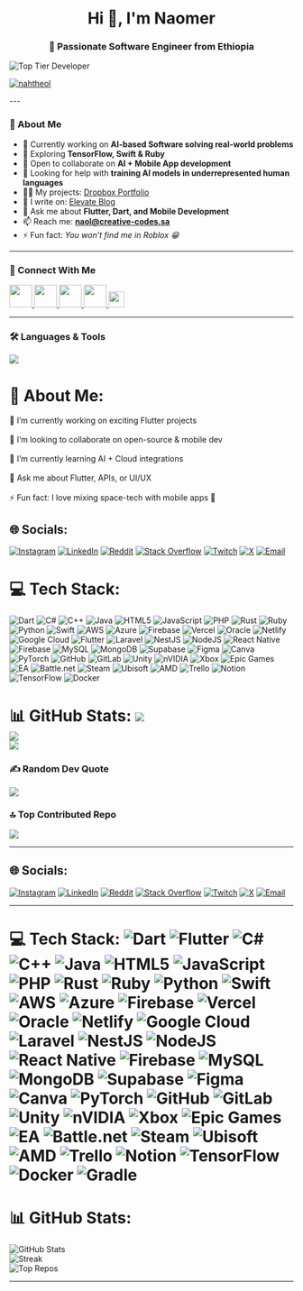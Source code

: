 <h1 align="center">Hi 👋, I'm Naomer 
<h3 align="center">🚀 Passionate Software Engineer from Ethiopia</h3>
  
![Top Tier Developer](https://img.shields.io/badge/Top_Developer-A+-brightgreen)

<p align="left"> <a href="https://twitter.com/nahtheol" target="blank"><img src="https://img.shields.io/twitter/follow/nahtheol?logo=twitter&style=for-the-badge" alt="nahtheol" /></a> </p>
---

### 🌟 About Me
- 🔭 Currently working on **AI-based Software solving real-world problems**  
- 🌱 Exploring **TensorFlow, Swift & Ruby**  
- 👯 Open to collaborate on **AI + Mobile App development**  
- 🤝 Looking for help with **training AI models in underrepresented human languages**  
- 👨‍💻 My projects: [Dropbox Portfolio](https://www.dropbox.com/scl/fo/o17cutb52gcyb0lvpt68o/AHX-BGzC3YmobjAWIBTDsGg?rlkey=it237hqchjfoc7h4id4ixhvfp&st=bg6hjvtu&dl=0)  
- 📝 I write on: [Elevate Blog](https://elevateco.blogspot.com)  
- 💬 Ask me about **Flutter, Dart, and Mobile Development**  
- 📫 Reach me: **naol@creative-codes.sa**  
- ⚡ Fun fact: *You won’t find me in Roblox 😁*  

---

### 🤝 Connect With Me
<p align="left">
  <a href="https://twitter.com/nahtheol" target="_blank">
    <img src="https://skillicons.dev/icons?i=twitter" width="40" />
  </a>
  <a href="https://linkedin.com/in/olliemer" target="_blank">
    <img src="https://skillicons.dev/icons?i=linkedin" width="40" />
  </a>
  <a href="https://instagram.com/nahtheol" target="_blank">
    <img src="https://skillicons.dev/icons?i=instagram" width="40" />
  </a>
  <a href="https://dev.to/naomer" target="_blank">
    <img src="https://skillicons.dev/icons?i=devto" width="40" />
  </a>
   <a href="https://leetcode.com/nahtheol" target="_blank">
    <img src="https://img.shields.io/badge/LeetCode-FFA116?style=for-the-badge&logo=leetcode&logoColor=white" height="28"/>
  </a>
</p>

---

### 🛠️ Languages & Tools
<p align="left">
  <img src="https://skillicons.dev/icons?i=flutter,dart,firebase,tensorflow,pytorch,python,java,kotlin,swift,react,js,ts,html,css,nodejs,php,laravel,mysql,mongodb,postgresql,django,flask,aws,azure,docker,git,linux,figma,postman,unity" />
</p>



# 💫 About Me:
🔭 I’m currently working on exciting Flutter projects <br>  
👯 I’m looking to collaborate on open-source & mobile dev <br>  
🌱 I’m currently learning AI + Cloud integrations <br>  
💬 Ask me about Flutter, APIs, or UI/UX <br>  
⚡ Fun fact: I love mixing space-tech with mobile apps 🚀  


## 🌐 Socials:
[![Instagram](https://img.shields.io/badge/Instagram-%23E4405F.svg?logo=Instagram&logoColor=white&style=for-the-badge)](https://instagram.com/nahtheol) 
[![LinkedIn](https://img.shields.io/badge/LinkedIn-%230077B5.svg?logo=linkedin&logoColor=white&style=for-the-badge)](https://linkedin.com/in/olliemer) 
[![Reddit](https://img.shields.io/badge/Reddit-%23FF4500.svg?logo=Reddit&logoColor=white&style=for-the-badge)](https://reddit.com/user/nahtheol) 
[![Stack Overflow](https://img.shields.io/badge/StackOverflow-FE7A16?logo=stack-overflow&logoColor=white&style=for-the-badge)](https://stackoverflow.com/users/12345678/nahtheol) 
[![Twitch](https://img.shields.io/badge/Twitch-%239146FF.svg?logo=Twitch&logoColor=white&style=for-the-badge)](https://twitch.tv/nahboly) 
[![X](https://img.shields.io/badge/X-black.svg?logo=X&logoColor=white&style=for-the-badge)](https://x.com/nahtheol) 
[![Email](https://img.shields.io/badge/Email-D14836?logo=gmail&logoColor=white&style=for-the-badge)](mailto:naol@creative-codes.sa)  

# 💻 Tech Stack:
![Dart](https://img.shields.io/badge/dart-%230175C2.svg?style=for-the-badge&logo=dart&logoColor=white) ![C#](https://img.shields.io/badge/c%23-%23239120.svg?style=for-the-badge&logo=csharp&logoColor=white) ![C++](https://img.shields.io/badge/c++-%2300599C.svg?style=for-the-badge&logo=c%2B%2B&logoColor=white) ![Java](https://img.shields.io/badge/java-%23ED8B00.svg?style=for-the-badge&logo=openjdk&logoColor=white) ![HTML5](https://img.shields.io/badge/html5-%23E34F26.svg?style=for-the-badge&logo=html5&logoColor=white) ![JavaScript](https://img.shields.io/badge/javascript-%23323330.svg?style=for-the-badge&logo=javascript&logoColor=%23F7DF1E) ![PHP](https://img.shields.io/badge/php-%23777BB4.svg?style=for-the-badge&logo=php&logoColor=white) ![Rust](https://img.shields.io/badge/rust-%23000000.svg?style=for-the-badge&logo=rust&logoColor=white) ![Ruby](https://img.shields.io/badge/ruby-%23CC342D.svg?style=for-the-badge&logo=ruby&logoColor=white) ![Python](https://img.shields.io/badge/python-3670A0?style=for-the-badge&logo=python&logoColor=ffdd54) ![Swift](https://img.shields.io/badge/swift-F54A2A?style=for-the-badge&logo=swift&logoColor=white) ![AWS](https://img.shields.io/badge/AWS-%23FF9900.svg?style=for-the-badge&logo=amazon-aws&logoColor=white) ![Azure](https://img.shields.io/badge/azure-%230072C6.svg?style=for-the-badge&logo=microsoftazure&logoColor=white) ![Firebase](https://img.shields.io/badge/firebase-%23039BE5.svg?style=for-the-badge&logo=firebase) ![Vercel](https://img.shields.io/badge/vercel-%23000000.svg?style=for-the-badge&logo=vercel&logoColor=white) ![Oracle](https://img.shields.io/badge/Oracle-F80000?style=for-the-badge&logo=oracle&logoColor=white) ![Netlify](https://img.shields.io/badge/netlify-%23000000.svg?style=for-the-badge&logo=netlify&logoColor=#00C7B7) ![Google Cloud](https://img.shields.io/badge/GoogleCloud-%234285F4.svg?style=for-the-badge&logo=google-cloud&logoColor=white) ![Flutter](https://img.shields.io/badge/Flutter-%2302569B.svg?style=for-the-badge&logo=Flutter&logoColor=white) ![Laravel](https://img.shields.io/badge/laravel-%23FF2D20.svg?style=for-the-badge&logo=laravel&logoColor=white) ![NestJS](https://img.shields.io/badge/nestjs-%23E0234E.svg?style=for-the-badge&logo=nestjs&logoColor=white) ![NodeJS](https://img.shields.io/badge/node.js-6DA55F?style=for-the-badge&logo=node.js&logoColor=white) ![React Native](https://img.shields.io/badge/react_native-%2320232a.svg?style=for-the-badge&logo=react&logoColor=%2361DAFB) ![Firebase](https://img.shields.io/badge/firebase-a08021?style=for-the-badge&logo=firebase&logoColor=ffcd34) ![MySQL](https://img.shields.io/badge/mysql-4479A1.svg?style=for-the-badge&logo=mysql&logoColor=white) ![MongoDB](https://img.shields.io/badge/MongoDB-%234ea94b.svg?style=for-the-badge&logo=mongodb&logoColor=white) ![Supabase](https://img.shields.io/badge/Supabase-3ECF8E?style=for-the-badge&logo=supabase&logoColor=white) ![Figma](https://img.shields.io/badge/figma-%23F24E1E.svg?style=for-the-badge&logo=figma&logoColor=white) ![Canva](https://img.shields.io/badge/Canva-%2300C4CC.svg?style=for-the-badge&logo=Canva&logoColor=white) ![PyTorch](https://img.shields.io/badge/PyTorch-%23EE4C2C.svg?style=for-the-badge&logo=PyTorch&logoColor=white) ![GitHub](https://img.shields.io/badge/github-%23121011.svg?style=for-the-badge&logo=github&logoColor=white) ![GitLab](https://img.shields.io/badge/gitlab-%23181717.svg?style=for-the-badge&logo=gitlab&logoColor=white) ![Unity](https://img.shields.io/badge/unity-%23000000.svg?style=for-the-badge&logo=unity&logoColor=white) ![nVIDIA](https://img.shields.io/badge/nVIDIA-%2376B900.svg?style=for-the-badge&logo=nVIDIA&logoColor=white) ![Xbox](https://img.shields.io/badge/xbox-%23107C10.svg?style=for-the-badge&logo=xbox&logoColor=white) ![Epic Games](https://img.shields.io/badge/epicgames-%23313131.svg?style=for-the-badge&logo=epicgames&logoColor=white) ![EA](https://img.shields.io/badge/ea-%23000000.svg?style=for-the-badge&logo=ea&logoColor=white) ![Battle.net](https://img.shields.io/badge/battle.net-%2300AEFF.svg?style=for-the-badge&logo=battle.net&logoColor=white) ![Steam](https://img.shields.io/badge/steam-%23000000.svg?style=for-the-badge&logo=steam&logoColor=white) ![Ubisoft](https://img.shields.io/badge/Ubisoft-%23F5F5F5.svg?style=for-the-badge&logo=Ubisoft&logoColor=black) ![AMD](https://img.shields.io/badge/AMD-%23000000.svg?style=for-the-badge&logo=amd&logoColor=white) ![Trello](https://img.shields.io/badge/Trello-%23026AA7.svg?style=for-the-badge&logo=Trello&logoColor=white) ![Notion](https://img.shields.io/badge/Notion-%23000000.svg?style=for-the-badge&logo=notion&logoColor=white) ![TensorFlow](https://img.shields.io/badge/TensorFlow-%23FF6F00.svg?style=for-the-badge&logo=TensorFlow&logoColor=white) ![Docker](https://img.shields.io/badge/docker-%230db7ed.svg?style=for-the-badge&logo=docker&logoColor=white)
# 📊 GitHub Stats: ![](https://github-readme-stats.vercel.app/api?username=Naomer&theme=transparent&hide_border=false&include_all_commits=false&count_private=true)<br/> ![](https://nirzak-streak-stats.vercel.app/?user=Naomer&theme=transparent&hide_border=false)<br/> ![](https://github-readme-stats.vercel.app/api/top-langs/?username=Naomer&theme=transparent&hide_border=false&include_all_commits=false&count_private=true&layout=compact)


### ✍️ Random Dev Quote
![](https://quotes-github-readme.vercel.app/api?type=vetical&theme=radical)

### 🔝 Top Contributed Repo
![](https://github-contributor-stats.vercel.app/api?username=Naomer&limit=5&theme=ambient_gradient&combine_all_yearly_contributions=true)


---

## 🌐 Socials:
[![Instagram](https://img.shields.io/badge/Instagram-%23E4405F.svg?logo=Instagram&logoColor=white)](https://instagram.com/nahtheol) 
[![LinkedIn](https://img.shields.io/badge/LinkedIn-%230077B5.svg?logo=linkedin&logoColor=white)](https://linkedin.com/in/olliemer) 
[![Reddit](https://img.shields.io/badge/Reddit-%23FF4500.svg?logo=Reddit&logoColor=white)](https://reddit.com/user/nahtheol) 
[![Stack Overflow](https://img.shields.io/badge/-Stackoverflow-FE7A16?logo=stack-overflow&logoColor=white)](https://stackoverflow.com/users/your-id) 
[![Twitch](https://img.shields.io/badge/Twitch-%239146FF.svg?logo=Twitch&logoColor=white)](https://twitch.tv/nahboly) 
[![X](https://img.shields.io/badge/X-black.svg?logo=X&logoColor=white)](https://x.com/nahtheol) 
[![Email](https://img.shields.io/badge/Email-D14836?logo=gmail&logoColor=white)](mailto:naol@creative-codes.sa) 

---

# 💻 Tech Stack: ![Dart](https://img.shields.io/badge/dart-%230175C2.svg?style=flat&logo=dart&logoColor=white) ![Flutter](https://img.shields.io/badge/Flutter-%2302569B.svg?style=flat&logo=Flutter&logoColor=white) ![C#](https://img.shields.io/badge/c%23-%23239120.svg?style=flat&logo=csharp&logoColor=white) ![C++](https://img.shields.io/badge/c++-%2300599C.svg?style=flat&logo=c%2B%2B&logoColor=white) ![Java](https://img.shields.io/badge/java-%23ED8B00.svg?style=flat&logo=openjdk&logoColor=white) ![HTML5](https://img.shields.io/badge/html5-%23E34F26.svg?style=flat&logo=html5&logoColor=white) ![JavaScript](https://img.shields.io/badge/javascript-%23323330.svg?style=flat&logo=javascript&logoColor=%23F7DF1E) ![PHP](https://img.shields.io/badge/php-%23777BB4.svg?style=flat&logo=php&logoColor=white) ![Rust](https://img.shields.io/badge/rust-%23000000.svg?style=flat&logo=rust&logoColor=white) ![Ruby](https://img.shields.io/badge/ruby-%23CC342D.svg?style=flat&logo=ruby&logoColor=white) ![Python](https://img.shields.io/badge/python-3670A0?style=flat&logo=python&logoColor=ffdd54) ![Swift](https://img.shields.io/badge/swift-F54A2A?style=flat&logo=swift&logoColor=white) ![AWS](https://img.shields.io/badge/AWS-%23FF9900.svg?style=flat&logo=amazon-aws&logoColor=white) ![Azure](https://img.shields.io/badge/azure-%230072C6.svg?style=flat&logo=microsoftazure&logoColor=white) ![Firebase](https://img.shields.io/badge/firebase-%23039BE5.svg?style=flat&logo=firebase) ![Vercel](https://img.shields.io/badge/vercel-%23000000.svg?style=flat&logo=vercel&logoColor=white) ![Oracle](https://img.shields.io/badge/Oracle-F80000?style=flat&logo=oracle&logoColor=white) ![Netlify](https://img.shields.io/badge/netlify-%23000000.svg?style=flat&logo=netlify&logoColor=#00C7B7) ![Google Cloud](https://img.shields.io/badge/GoogleCloud-%234285F4.svg?style=flat&logo=google-cloud&logoColor=white) ![Laravel](https://img.shields.io/badge/laravel-%23FF2D20.svg?style=flat&logo=laravel&logoColor=white) ![NestJS](https://img.shields.io/badge/nestjs-%23E0234E.svg?style=flat&logo=nestjs&logoColor=white) ![NodeJS](https://img.shields.io/badge/node.js-6DA55F?style=flat&logo=node.js&logoColor=white) ![React Native](https://img.shields.io/badge/react_native-%2320232a.svg?style=flat&logo=react&logoColor=%2361DAFB) ![Firebase](https://img.shields.io/badge/firebase-a08021?style=flat&logo=firebase&logoColor=ffcd34) ![MySQL](https://img.shields.io/badge/mysql-4479A1.svg?style=flat&logo=mysql&logoColor=white) ![MongoDB](https://img.shields.io/badge/MongoDB-%234ea94b.svg?style=flat&logo=mongodb&logoColor=white) ![Supabase](https://img.shields.io/badge/Supabase-3ECF8E?style=flat&logo=supabase&logoColor=white) ![Figma](https://img.shields.io/badge/figma-%23F24E1E.svg?style=flat&logo=figma&logoColor=white) ![Canva](https://img.shields.io/badge/Canva-%2300C4CC.svg?style=flat&logo=Canva&logoColor=white) ![PyTorch](https://img.shields.io/badge/PyTorch-%23EE4C2C.svg?style=flat&logo=PyTorch&logoColor=white) ![GitHub](https://img.shields.io/badge/github-%23121011.svg?style=flat&logo=github&logoColor=white) ![GitLab](https://img.shields.io/badge/gitlab-%23181717.svg?style=flat&logo=gitlab&logoColor=white) ![Unity](https://img.shields.io/badge/unity-%23000000.svg?style=flat&logo=unity&logoColor=white) ![nVIDIA](https://img.shields.io/badge/nVIDIA-%2376B900.svg?style=flat&logo=nVIDIA&logoColor=white) ![Xbox](https://img.shields.io/badge/xbox-%23107C10.svg?style=flat&logo=xbox&logoColor=white) ![Epic Games](https://img.shields.io/badge/epicgames-%23313131.svg?style=flat&logo=epicgames&logoColor=white) ![EA](https://img.shields.io/badge/ea-%23000000.svg?style=flat&logo=ea&logoColor=white) ![Battle.net](https://img.shields.io/badge/battle.net-%2300AEFF.svg?style=flat&logo=battle.net&logoColor=white) ![Steam](https://img.shields.io/badge/steam-%23000000.svg?style=flat&logo=steam&logoColor=white) ![Ubisoft](https://img.shields.io/badge/Ubisoft-%23F5F5F5.svg?style=flat&logo=Ubisoft&logoColor=black) ![AMD](https://img.shields.io/badge/AMD-%23000000.svg?style=flat&logo=amd&logoColor=white) ![Trello](https://img.shields.io/badge/Trello-%23026AA7.svg?style=flat&logo=Trello&logoColor=white) ![Notion](https://img.shields.io/badge/Notion-%23000000.svg?style=flat&logo=notion&logoColor=white) ![TensorFlow](https://img.shields.io/badge/TensorFlow-%23FF6F00.svg?style=flat&logo=TensorFlow&logoColor=white) ![Docker](https://img.shields.io/badge/docker-%230db7ed.svg?style=flat&logo=docker&logoColor=white) ![Gradle](https://img.shields.io/badge/Gradle-02303A.svg?style=flat&logo=Gradle&logoColor=white)

# 📊 GitHub Stats:
![GitHub Stats](https://img.shields.io/badge/GitHub_Stats-A%2B-success?style=for-the-badge&logo=github)  
![Streak](https://img.shields.io/badge/Commit_Streak-🔥_Perfect-success?style=for-the-badge&logo=firefoxbrowser&logoColor=white)  
![Top Repos](https://img.shields.io/badge/Top_Repositories-A%2B-blueviolet?style=for-the-badge&logo=github)

---




